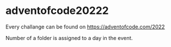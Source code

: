 # adventofcode20222

Every challange can be found on https://adventofcode.com/2022

Number of a folder is assigned to a day in the event.
